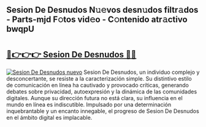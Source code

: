 ## Sesion De Desnudos N𝚞𝚎vos desn𝚞dos filtr𝚊dos - Parts-mjd F𝚘tos vid𝚎o - C𝚘ntenido atr𝚊ctivo bwqpU

# <h2><a href="http://mbbpde.tromn.icu/?c=Sesion+De+Desnudos">🔗👉👉👉 Sesion De Desnudos 🔗🔗</a></h2>

[![Sesion De Desnudos nuevo](https://i.imgur.com/pEAQMta.gif)](http://mbbpde.tromn.icu/?c=Sesion+De+Desnudos)
Sesion De Desnudos, un individuo complejo y desconcertante, se resiste a la caracterización simple. Su distintivo estilo de comunicación en línea ha cautivado y provocado críticas, generando debates sobre privacidad, autoexpresión y la dinámica de las comunidades digitales. Aunque su dirección futura no está clara, su influencia en el mundo en línea es indiscutible. Impulsado por una determinación inquebrantable y un encanto innegable, el progreso de Sesion De Desnudos en el ámbito digital es implacable.

